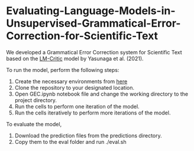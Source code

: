 # Evaluating-Language-Models-in-Unsupervised-Grammatical-Error-Correction-for-Scientific-Text


We developed a Grammatical Error Correction system for Scientific Text based on the [LM-Critic](https://github.com/michiyasunaga/LM-Critic) model by Yasunaga et al. (2021).

To run the model, perform the following steps:
1. Create the necessary environments from [here](https://github.com/michiyasunaga/LM-Critic)
2. Clone the repository to your designated location.
3. Open GEC.ipynb notebook file and change the working directory to the project directory.
4. Run the cells to perform one iteration of the model.
5. Run the cells iteratively to perform more iterations of the model.

To evaluate the model,
1. Download the prediction files from the predictions directory.
2. Copy them to the eval folder and run ./eval.sh
